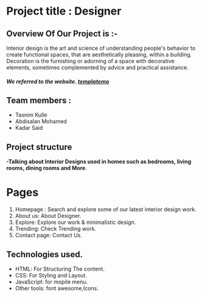 # Project title : Designer
## Overview Of Our Project is :-
  Interior design is the art and science of understanding people's behavior to create functional spaces, that are aesthetically pleasing, within a building. Decoration is the furnishing or adorning of a space with decorative elements, sometimes complemented by advice and practical assistance.
  ##### We referred to the website.  [templatemo](https://templatemo.com/live/templatemo_572_designer)


## Team members :
 - Tasnim Kulle
 - Abdisalan Mohamed
 - Kadar Said


## Project structure

**-Talking about Interior Designs used in homes such as bedrooms, living rooms, dining rooms and More**.


# Pages 
1. Homepage : Search and explore some of our latest interior design work.
2. About us: About Designer.
3. Explore: Explore our work & minimalistic design.
4. Trending: Check Trending work.
5. Contact page: Contact Us.

## Technologies used.
- HTML: For Structuring The content.
- CSS: For Styling and Layout.
- JavaScript: for mopile menu.
- Other tools: font awesome,Icons. 
  



